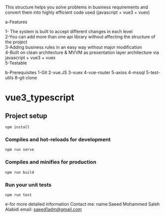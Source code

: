 


This structure helps you solve problems in business requirements and convert them into highly efficient code used (javascript + vue3 + vuex)


a-Features


1- The system is built to accept different changes in each level <br />
2-You can add more than one api library without affecting the structure of the project <br />
3-Adding business rules in an easy way without major modification <br />
4-Built on clean architecture & MVVM as presentation layer architecture  via javascript + vue3 + vuex <br />
5-Testable  <br />


b-Prerequisites
1-Git
2-vue.JS
3-vuex
4-vue-router
5-axios
4-mssql
5-test-utils
8-git clone


# vue3_typescript

## Project setup
```
npm install
```

### Compiles and hot-reloads for development
```
npm run serve
```

### Compiles and minifies for production
```
npm run build
```

### Run your unit tests
```
npm run test
```
e-for more detailed information Contact me:
name:Saeed Mohammed Saleh Alabidi
email: saeed1adm@gmail.com


 